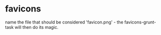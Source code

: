 # favicons
name the file that should be considered 'favicon.png' - the favicons-grunt-task
will then do its magic.